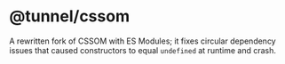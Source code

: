 # @tunnel/cssom

A rewritten fork of CSSOM with ES Modules; it fixes circular dependency issues that caused constructors to equal `undefined` at runtime and crash.
